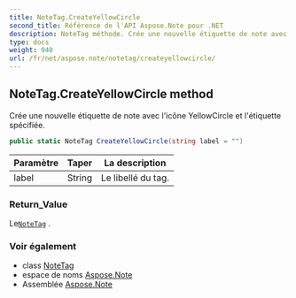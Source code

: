 ```yaml
---
title: NoteTag.CreateYellowCircle
second_title: Référence de l'API Aspose.Note pour .NET
description: NoteTag méthode. Crée une nouvelle étiquette de note avec licône YellowCircle et létiquette spécifiée.
type: docs
weight: 940
url: /fr/net/aspose.note/notetag/createyellowcircle/
---
```

## NoteTag.CreateYellowCircle method

Crée une nouvelle étiquette de note avec l'icône YellowCircle et l'étiquette spécifiée.

```csharp
public static NoteTag CreateYellowCircle(string label = "")
```

| Paramètre | Taper | La description |
| --- | --- | --- |
| label | String | Le libellé du tag. |

### Return_Value

Le[`NoteTag`](../) .

### Voir également

* class [NoteTag](../)
* espace de noms [Aspose.Note](../../notetag/)
* Assemblée [Aspose.Note](../../../)



